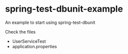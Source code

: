 # spring-test-dbunit-example
An example to start using spring-test-dbunit
 
Check the files
* UserServiceTest
* application.properties
